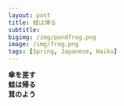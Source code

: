 ```yaml
---
layout: post
title: 蛙は帰る
subtitle: 
bigimg: /img/pondfrog.png
image: /img/frog.png
tags: [Spring, Japanese, Haiku]
---
```


**傘を差す  
蛙は帰る  
茸のよう**  
